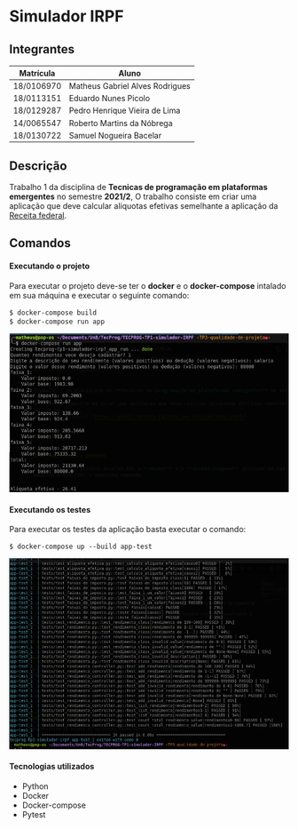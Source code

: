 # Simulador IRPF

## Integrantes

| Matrícula  | Aluno                           |
| ---------- | ------------------------------- |
| 18/0106970 | Matheus Gabriel Alves Rodrigues |
| 18/0113151 | Eduardo Nunes Picolo            |
| 18/0129287 | Pedro Henrique Vieira de Lima   |
| 14/0065547 | Roberto Martins da Nóbrega      |
| 18/0130722 | Samuel Nogueira Bacelar         |

## Descrição

Trabalho 1 da disciplina de **Tecnicas de programação em plataformas emergentes** no semestre **2021/2**,
O trabalho consiste em criar uma aplicação que deve calcular aliquotas efetivas semelhante a aplicação
da [Receita federal](https://www27.receita.fazenda.gov.br/simulador-irpf/).


## Comandos

#### Executando o projeto

Para executar o projeto deve-se ter o **docker** e o **docker-compose** intalado em sua máquina e executar o seguinte comando:

```
$ docker-compose build
$ docker-compose run app
```

![print da aplicação](img/example1.png)

#### Executando os testes

Para executar os testes da aplicação basta executar o comando:

```
$ docker-compose up --build app-test
```
![testes](img/example2.png)

#### Tecnologias utilizados

* Python
* Docker
* Docker-compose
* Pytest
